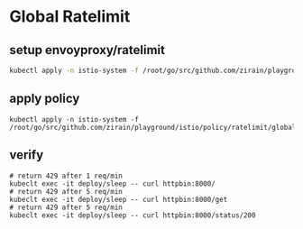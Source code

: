 # Global Ratelimit


## setup envoyproxy/ratelimit

```bash
kubectl apply -n istio-system -f /root/go/src/github.com/zirain/playground/istio/policy/ratelimit/global/rate-limit-service.yaml
```

## apply policy

```
kubectl apply -n istio-system -f /root/go/src/github.com/zirain/playground/istio/policy/ratelimit/global/envoyfilter.yaml
```

## verify

```
# return 429 after 1 req/min
kubeclt exec -it deploy/sleep -- curl httpbin:8000/
# return 429 after 5 req/min
kubeclt exec -it deploy/sleep -- curl httpbin:8000/get
# return 429 after 5 req/min
kubeclt exec -it deploy/sleep -- curl httpbin:8000/status/200
```